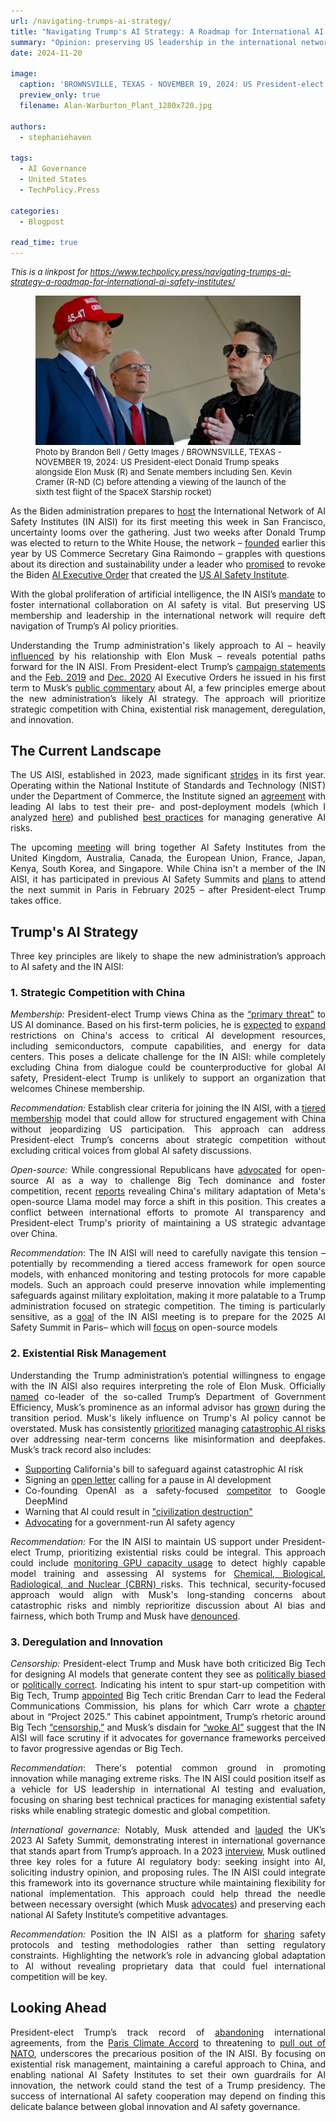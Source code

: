 ```yaml
---
url: /navigating-trumps-ai-strategy/
title: "Navigating Trump's AI Strategy: A Roadmap for International AI Safety Institutes"
summary: "Opinion: preserving US leadership in the international network will require deft navigation of Trump’s AI policy priorities."
date: 2024-11-20

image:
  caption: 'BROWNSVILLE, TEXAS - NOVEMBER 19, 2024: US President-elect Donald Trump speaks alongside Elon Musk (R) and Senate members including Sen. Kevin Cramer (R-ND (C) before attending a viewing of the launch of the sixth test flight of the SpaceX Starship rocket / Brandon Bell / Getty Images)'
  preview_only: true
  filename: Alan-Warburton_Plant_1280x720.jpg

authors:
  - stephaniehaven

tags:
  - AI Governance
  - United States
  - TechPolicy.Press

categories: 
  - Blogpost

read_time: true
---
```

<div style="font-size:small;font-style: italic;">This is a linkpost for <a href="https://www.techpolicy.press/navigating-trumps-ai-strategy-a-roadmap-for-international-ai-safety-institutes/" target="_blank" rel="noreferrer noopener">https://www.techpolicy.press/navigating-trumps-ai-strategy-a-roadmap-for-international-ai-safety-institutes/
</a></div>

<figure>
    <img loading="lazy" width="" height="" decoding="async" data-nimg="1" 
         src="navigating-trumps-ai-policy-thumbnail.png"
         alt="BROWNSVILLE, TEXAS - NOVEMBER 19, 2024: US President-elect Donald Trump speaks alongside Elon Musk (R) and Senate members including Sen. Kevin Cramer (R-ND (C) before attending a viewing of the launch of the sixth test flight of the SpaceX Starship rocket.">
    <figcaption style="font-size:small">
    Photo by 
    Brandon Bell / Getty Images / 
    BROWNSVILLE, TEXAS - NOVEMBER 19, 2024: US President-elect Donald Trump speaks alongside Elon Musk (R) and Senate members including Sen. Kevin Cramer (R-ND (C) before attending a viewing of the launch of the sixth test flight of the SpaceX Starship rocket)</figcaption>
</figure>

<div style="text-align: justify">

<p>As the Biden administration prepares to <a href="https://www.commerce.gov/news/press-releases/2024/09/us-secretary-commerce-raimondo-and-us-secretary-state-blinken-announce" target="_blank" rel="noopener">host</a> the International Network of AI Safety Institutes (IN AISI) for its first meeting this week in San Francisco, uncertainty looms over the gathering. Just two weeks after Donald Trump was elected to return to the White House, the network – <a href="https://www.nist.gov/news-events/news/2024/05/us-secretary-commerce-gina-raimondo-releases-strategic-vision-ai-safety" target="_blank" rel="noopener">founded</a> earlier this year by US Commerce Secretary Gina Raimondo – grapples with questions about its direction and sustainability under a leader who <a href="https://www.techpolicy.press/one-year-into-bidens-ai-order-will-a-new-president-change-course/" target="_blank" rel="noopener">promised</a> to revoke the Biden <a href="https://www.whitehouse.gov/briefing-room/presidential-actions/2023/10/30/executive-order-on-the-safe-secure-and-trustworthy-development-and-use-of-artificial-intelligence/" target="_blank" rel="noopener">AI Executive Order</a> that created the <a href="https://www.nist.gov/aisi" target="_blank" rel="noopener">US AI Safety Institute</a>.</p><p>With the global proliferation of artificial intelligence, the IN AISI’s <a href="https://www.gov.uk/government/publications/seoul-ministerial-statement-for-advancing-ai-safety-innovation-and-inclusivity-ai-seoul-summit-2024/seoul-ministerial-statement-for-advancing-ai-safety-innovation-and-inclusivity-ai-seoul-summit-2024" target="_blank" rel="noopener">mandate</a> to foster international collaboration on AI safety is vital. But preserving US membership and leadership in the international network will require deft navigation of Trump’s AI policy priorities.</p><p>Understanding the Trump administration's likely approach to AI – heavily <a href="https://www.theverge.com/2024/11/11/24291401/elon-musk-donald-trump-ai-policy" target="_blank" rel="noopener">influenced</a> by his relationship with Elon Musk – reveals potential paths forward for the IN AISI. From President-elect Trump’s <a href="https://www.theverge.com/2024/11/8/24291333/second-trump-tech-policy-antitrust-ai-crypto" target="_blank" rel="noopener">campaign statements</a> and the <a href="https://trumpwhitehouse.archives.gov/ai/executive-order-ai/" target="_blank" rel="noopener">Feb. 2019</a> and <a href="https://trumpwhitehouse.archives.gov/presidential-actions/executive-order-promoting-use-trustworthy-artificial-intelligence-federal-government/" target="_blank" rel="noopener">Dec. 2020</a> AI Executive Orders he issued in his first term to Musk’s <a href="https://www.techpolicy.press/how-elon-musks-influence-could-shift-us-ai-regulation-under-the-trump-administration/" target="_blank" rel="noopener">public commentary</a> about AI, a few principles emerge about the new administration’s likely AI strategy. The approach will prioritize strategic competition with China, existential risk management, deregulation, and innovation.</p>
</div>

## The Current Landscape

<div style="text-align: justify">

<p>The US AISI, established in 2023, made significant <a href="https://www.whitehouse.gov/briefing-room/statements-releases/2024/10/30/fact-sheet-key-ai-accomplishments-in-the-year-since-the-biden-harris-administrations-landmark-executive-order/" target="_blank" rel="noopener">strides</a> in its first year. Operating within the National Institute of Standards and Technology (NIST) under the Department of Commerce, the Institute signed an <a href="https://www.nist.gov/news-events/news/2024/08/us-ai-safety-institute-signs-agreements-regarding-ai-safety-research" target="_blank" rel="noopener">agreement</a> with leading AI labs to test their pre- and post-deployment models (which I analyzed <a href="https://www.techpolicy.press/the-us-governments-ai-safety-gambit-a-step-forward-or-just-another-voluntary-commitment/" target="_blank" rel="noopener">here</a>) and published <a href="https://www.nist.gov/news-events/news/2024/07/department-commerce-announces-new-guidance-tools-270-days-following" target="_blank" rel="noopener">best practices</a> for managing generative AI risks.</p><p>The upcoming <a href="https://www.csis.org/analysis/ai-safety-institute-international-network-next-steps-and-recommendations" target="_blank" rel="noopener">meeting</a> will bring together AI Safety Institutes from the United Kingdom, Australia, Canada, the European Union, France, Japan, Kenya, South Korea, and Singapore. While China isn't a member of the IN AISI, it has participated in previous AI Safety Summits and <a href="https://www.securite-ia.fr/en/post/communique-de-presse-du-cesia-sur-la-declaration-conjointe-france-chine-sur-lia" target="_blank" rel="noopener">plans</a> to attend the next summit in Paris in February 2025 – after President-elect Trump takes office.</p>
</div>

## Trump's AI Strategy

<div style="text-align: justify">

<p>Three key principles are likely to shape the new administration’s approach to AI safety and the IN AISI:</p>
</div>

### 1. Strategic Competition with China

<div style="text-align: justify">

<p><em>Membership:</em> President-elect Trump views China as the <a href="https://time.com/7174210/what-donald-trump-win-means-for-ai/" target="_blank" rel="noopener">“primary threat”</a> to US AI dominance. Based on his first-term policies, he is <a href="https://www.wired.com/story/treasury-outbound-investment-china-artificial-intelligence/" target="_blank" rel="noopener">expected</a> to <a href="https://newsletter.safe.ai/p/ai-safety-newsletter-39-implications" target="_blank" rel="noopener">expand</a> restrictions on China's access to critical AI development resources, including semiconductors, compute capabilities, and energy for data centers. This poses a delicate challenge for the IN AISI: while completely excluding China from dialogue could be counterproductive for global AI safety, President-elect Trump is unlikely to support an organization that welcomes Chinese membership.</p><p><em>Recommendation: </em>Establish clear criteria for joining the IN AISI, with a <a href="https://www.iaps.ai/research/international-network-aisis" target="_blank" rel="noopener">tiered membership</a> model that could allow for structured engagement with China without jeopardizing US participation. This approach can address President-elect Trump’s concerns about strategic competition without excluding critical voices from global AI safety discussions.</p><p><em>Open-source:</em> While congressional Republicans have <a href="https://www.rstreet.org/commentary/ai-policy-in-the-trump-administration-and-congress-after-the-2024-elections/" target="_blank" rel="noopener">advocated</a> for open-source AI as a way to challenge Big Tech dominance and foster competition, recent <a href="https://www.reuters.com/technology/artificial-intelligence/chinese-researchers-develop-ai-model-military-use-back-metas-llama-2024-11-01/" target="_blank" rel="noopener">reports</a> revealing China's military adaptation of Meta's open-source Llama model may force a shift in this position. This creates a conflict between international efforts to promote AI transparency and President-elect Trump's priority of maintaining a US strategic advantage over China.</p>
<p><em>Recommendation</em>: The IN AISI will need to carefully navigate this tension – potentially by recommending a tiered access framework for open source models, with enhanced monitoring and testing protocols for more capable models. Such an approach could preserve innovation while implementing safeguards against military exploitation, making it more palatable to a Trump administration focused on strategic competition. The timing is particularly sensitive, as a <a href="https://babl.ai/u-s-to-host-inaugural-international-ai-safety-institutes-meeting/" target="_blank" rel="noopener">goal</a> of the IN AISI meeting is to prepare for the 2025 AI Safety Summit in Paris– which will <a href="https://carnegieendowment.org/posts/2024/07/france-ai-summit-reshape-global-narrative?lang=en" target="_blank" rel="noopener">focus</a> on open-source models</p>
</div>

### 2. Existential Risk Management

<div style="text-align: justify">

<p>Understanding the Trump administration’s potential willingness to engage with the IN AISI also requires interpreting the role of Elon Musk. Officially <a href="https://www.nytimes.com/2024/11/12/us/politics/elon-musk-vivek-ramaswamy-trump.html" target="_blank" rel="noopener">named</a> co-leader of the so-called Trump’s Department of Government Efficiency, Musk’s prominence as an informal advisor has <a href="https://www.forbes.com/sites/emilsayegh/2024/11/18/decoding-trumps-tech-and-ai-agenda-innovation-and-policy-impacts/" target="_blank" rel="noopener">grown</a> during the transition period. Musk's likely influence on Trump's AI policy cannot be overstated. Musk has consistently <a href="https://www.theguardian.com/technology/2017/jul/17/elon-musk-regulation-ai-combat-existential-threat-tesla-spacex-ceo" target="_blank" rel="noopener">prioritized</a> managing <a href="https://www.safe.ai/ai-risk" target="_blank" rel="noopener">catastrophic AI risks</a> over addressing near-term concerns like misinformation and deepfakes. Musk’s track record also includes:</p><ul><li><a href="https://www.theguardian.com/technology/2024/nov/12/elon-musk-donald-trump-ai-artificial-general-intelligence" target="_blank" rel="noopener">Supporting</a> California's bill to safeguard against catastrophic AI risk</li><li>Signing an <a href="https://futureoflife.org/open-letter/pause-giant-ai-experiments/" target="_blank" rel="noopener">open letter</a> calling for a pause in AI development</li><li>Co-founding OpenAI as a safety-focused <a href="https://www.business-standard.com/world-news/elon-musk-s-ai-nightmares-could-blunt-donald-trump-s-tech-ambitions-124111200547_1.html" target="_blank" rel="noopener">competitor</a> to Google DeepMind</li><li>Warning that AI could result in <a href="https://www.forbes.com/sites/robertzafft/2023/04/19/musk-ai-and-civilizational-destruction-prophecy-or-product-launch/" target="_blank" rel="noopener">"civilization destruction"</a></li><li><a href="https://news.bloomberglaw.com/artificial-intelligence/musk-calls-for-ai-regulations-in-chat-with-uk-prime-minister" target="_blank" rel="noopener">Advocating</a> for a government-run AI safety agency</li></ul><p><em>Recommendation: </em>For the IN AISI to maintain US support under President-elect Trump, prioritizing existential risks could be integral. This approach could include <a href="https://www.governance.ai/post/computing-power-and-the-governance-of-ai" target="_blank" rel="noopener">monitoring GPU capacity usage</a> to detect highly capable model training and assessing AI systems for <a href="https://www.credo.ai/blog/ai-cbrn-risks-governance-lessons-from-the-most-dangerous-misuses-of-ai" target="_blank" rel="noopener">Chemical, Biological, Radiological, and Nuclear (CBRN) </a>risks. This technical, security-focused approach would align with Musk's long-standing concerns about catastrophic risks and nimbly reprioritize discussion about AI bias and fairness, which both Trump and Musk have <a href="https://www.wired.com/story/donald-trump-ai-safety-regulation/" target="_blank" rel="noopener">denounced</a>.</p>
</div>

### 3. Deregulation and Innovation

<div style="text-align: justify">

<p><em>Censorship: </em>President-elect Trump and Musk have both criticized Big Tech for designing AI models that generate content they see as <a href="https://www.theguardian.com/us-news/article/2024/sep/06/amazon-alexa-kamala-harris-support" target="_blank" rel="noopener">politically biased</a> or <a href="https://www.euronews.com/next/2023/04/18/truthgpt-elon-musk-says-he-is-working-on-an-ai-to-counter-politically-correct-chatgpt" target="_blank" rel="noopener">politically correct</a>. Indicating his intent to spur start-up competition with Big Tech, Trump <a href="https://www.nytimes.com/2024/11/17/technology/fcc-nominee-brendan-carr-trump.html" target="_blank" rel="noopener">appointed</a> Big Tech critic Brendan Carr to lead the Federal Communications Commission, his plans for which Carr wrote a <a href="https://static.project2025.org/2025_MandateForLeadership_CHAPTER-28.pdf" target="_blank" rel="noopener">chapter</a> about in “Project 2025.” This cabinet appointment, Trump’s rhetoric around Big Tech <a href="https://www.nytimes.com/2024/11/07/technology/trump-apple-amazon-google-meta.html" target="_blank" rel="noopener">“censorship,”</a> and Musk’s disdain for <a href="https://www.wired.com/llm-political-bias/" target="_blank" rel="noopener">“woke AI”</a> suggest that the IN AISI will face scrutiny if it advocates for governance frameworks perceived to favor progressive agendas or Big Tech.</p><p><em>Recommendation</em>: There's potential common ground in promoting innovation while managing extreme risks. The IN AISI could position itself as a vehicle for US leadership in international AI testing and evaluation, focusing on sharing best technical practices for managing existential safety risks while enabling strategic domestic and global competition.</p><p><em>International governance:</em> Notably, Musk attended and <a href="https://www.reuters.com/technology/ai-summit-wants-establish-third-party-referee-spot-risks-musk-2023-11-01/" target="_blank" rel="noopener">lauded</a> the UK’s 2023 AI Safety Summit, demonstrating interest in international governance that stands apart from Trump’s approach. In a 2023 <a href="https://www.cnn.com/2023/04/17/tech/elon-musk-ai-warning-tucker-carlson/index.html" target="_blank" rel="noopener">interview</a>, Musk outlined three key roles for a future AI regulatory body: seeking insight into AI, soliciting industry opinion, and proposing rules. The IN AISI could integrate this framework into its governance structure while maintaining flexibility for national implementation. This approach could help thread the needle between necessary oversight (which Musk <a href="https://www.washingtonpost.com/technology/2023/04/26/elon-musk-capitol-hill-ai/" target="_blank" rel="noopener">advocates</a>) and preserving each national AI Safety Institute’s competitive advantages.</p><p><em>Recommendation: </em>Position the IN AISI as a platform for <a href="https://www.atlanticcouncil.org/blogs/new-atlanticist/ai-safety-concerns-transcend-borders-to-meet-the-challenge-us-efforts-need-to-go-global/" target="_blank" rel="noopener">sharing</a> safety protocols and testing methodologies rather than setting regulatory constraints. Highlighting the network’s role in advancing global adaptation to AI without revealing proprietary data that could fuel international competition will be key.</p>
</div>

## Looking Ahead

<div style="text-align: justify">

<p>President-elect Trump’s track record of <a href="https://www.bbc.com/news/science-environment-54797743" target="_blank" rel="noopener">abandoning</a> international agreements, from the <a href="https://unfccc.int/process-and-meetings/the-paris-agreement" target="_blank" rel="noopener">Paris Climate Accord</a> to threatening to <a href="https://www.atlanticcouncil.org/blogs/natosource/trump-confirms-he-threatened-to-withdraw-from-nato/" target="_blank" rel="noopener">pull out of NATO</a>, underscores the precarious position of the IN AISI. By focusing on existential risk management, maintaining a careful approach to China, and enabling national AI Safety Institutes to set their own guardrails for AI innovation, the network could stand the test of a Trump presidency. The success of international AI safety cooperation may depend on finding this delicate balance between global innovation and AI safety governance.</p>

</div>
